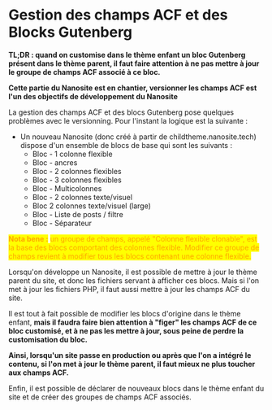 # Gestion des champs ACF et des Blocks Gutenberg

**TL;DR : quand on customise dans le thème enfant un bloc Gutenberg présent dans le thème parent, il faut faire attention à ne pas mettre à jour le groupe de champs ACF associé à ce bloc.**

**Cette partie du Nanosite est en chantier, versionner les champs ACF est l'un des objectifs de développement du Nanosite**

La gestion des champs ACF et des blocs Gutenberg pose quelques problèmes avec le versionning. Pour l'instant la logique est la suivante :&#x20;

* Un nouveau Nanosite (donc créé à partir de childtheme.nanosite.tech) dispose d'un ensemble de blocs de base qui sont les suivants :&#x20;
  * Bloc - 1 colonne flexible
  * Bloc - ancres
  * Bloc - 2 colonnes flexibles
  * Bloc - 3 colonnes flexibles
  * Bloc - Multicolonnes&#x20;
  * Bloc - 2 colonnes texte/visuel
  * Bloc 2 colonnes texte/visuel (large)
  * Bloc - Liste de posts / filtre&#x20;
  * Bloc - Séparateur&#x20;

<mark style="color:orange;">**Nota bene :**</mark> <mark style="color:orange;"></mark><mark style="color:orange;">un groupe de champs, appelé "Colonne flexible clonable", est la base des blocs comportant des colonnes flexible. Modifier ce groupe de champs revient à modifier tous les blocs contenant une colonne flexible.</mark>

Lorsqu'on développe un Nanosite, il est possible de mettre à jour le thème parent du site, et donc les fichiers servant à afficher ces blocs. Mais si l'on met à jour les fichiers PHP, il faut aussi mettre à jour les champs ACF du site.

Il est tout à fait possible de modifier les blocs d'origine dans le thème enfant, **mais il faudra faire bien attention à "figer" les champs ACF de ce bloc customisé, et à ne pas les mettre à jour, sous peine de perdre la customisation du bloc.**

**Ainsi, lorsqu'un site passe en production ou après que l'on a intégré le contenu, si l'on met à jour le thème parent, il faut mieux ne plus toucher aux champs ACF.**

Enfin, il est possible de déclarer de nouveaux blocs dans le thème enfant du site et de créer des groupes de champs ACF associés.



